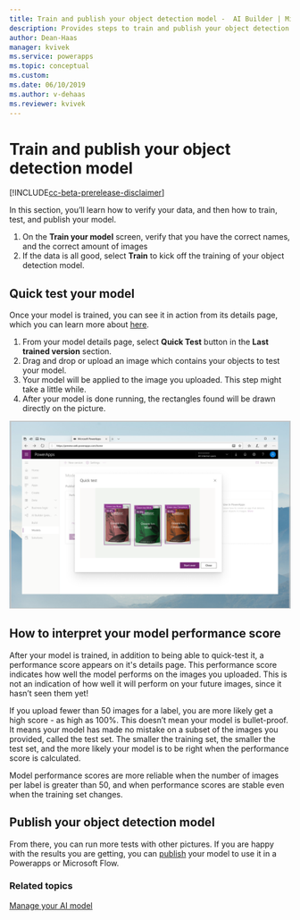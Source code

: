 ```yaml
---
title: Train and publish your object detection model -  AI Builder | Microsoft Docs
description: Provides steps to train and publish your object detection model in AI Builder.
author: Dean-Haas
manager: kvivek
ms.service: powerapps
ms.topic: conceptual
ms.custom: 
ms.date: 06/10/2019
ms.author: v-dehaas
ms.reviewer: kvivek
---
```


# Train and publish your object detection model

[!INCLUDE[cc-beta-prerelease-disclaimer](./includes/cc-beta-prerelease-disclaimer.md)]

In this section, you’ll learn how to verify your data, and then how to train, test, and publish your model.
1.	On the **Train your model** screen, verify that you have the correct names, and the correct amount of images 
2.	If the data is all good, select **Train** to kick off the training of your object detection model.

## Quick test your model 

Once your model is trained, you can see it in action from its details page, which you can learn more about [here](manage-model.md).

1. From your model details page, select **Quick Test** button in the **Last trained version** section. 
2. Drag and drop or upload an image which contains your objects to test your model.
3. Your model will be applied to the image you uploaded. This step might take a little while.
4. After your model is done running, the rectangles found will be drawn directly on the picture. 

![Quick test screen](media/quick-test.png)

## How to interpret your model performance score

After your model is trained, in addition to being able to quick-test it, a performance score appears on it's details page. This performance score indicates how well the model performs on the images you uploaded. This is not an indication of how well it will perform on your future images, since it hasn’t seen them yet! 

If you upload fewer than 50 images for a label, you are more likely get a high score - as high as 100%. This doesn’t mean your model is bullet-proof. It means your model has made no mistake on a subset of the images you provided, called the test set. The smaller the training set, the smaller the test set, and the more likely your model is to be right when the performance score is calculated.

Model performance scores are more reliable when the number of images per label is greater than 50,  and when performance scores are stable even when the training set changes.

## Publish your object detection model

From there, you can run more tests with other pictures. If you are happy with the results you are getting, you can [publish](publish-model.md) your model to use it in a Powerapps or Microsoft Flow.

### Related topics
[Manage your AI model](manage-model.md)
